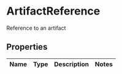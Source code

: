 

# ArtifactReference

Reference to an artifact

## Properties

| Name | Type | Description | Notes |
|------------ | ------------- | ------------- | -------------|



